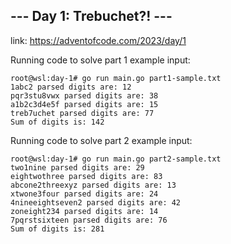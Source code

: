 ## --- Day 1: Trebuchet?! ---

link: https://adventofcode.com/2023/day/1

Running code to solve part 1 example input:
```
root@wsl:day-1# go run main.go part1-sample.txt
1abc2 parsed digits are: 12
pqr3stu8vwx parsed digits are: 38
a1b2c3d4e5f parsed digits are: 15
treb7uchet parsed digits are: 77
Sum of digits is: 142
```

Running code to solve part 2 example input:
```
root@wsl:day-1# go run main.go part2-sample.txt
two1nine parsed digits are: 29
eightwothree parsed digits are: 83
abcone2threexyz parsed digits are: 13
xtwone3four parsed digits are: 24
4nineeightseven2 parsed digits are: 42
zoneight234 parsed digits are: 14
7pqrstsixteen parsed digits are: 76
Sum of digits is: 281
```